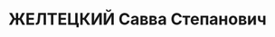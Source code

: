 ---
title: ЖЕЛТЕЦКИЙ Савва Степанович
description: р. 1906, м. Кривий Ріг Дніпропетровської обл., українець, чл. ВКП(б),
  освіта початкова, начальник відділу кадрів тресту "Криворіжбуд". 13.01.1938 звинувачений
  у належності до к/рев. організації, розстріляний. Реабілітований 28.06.1958 р.
---